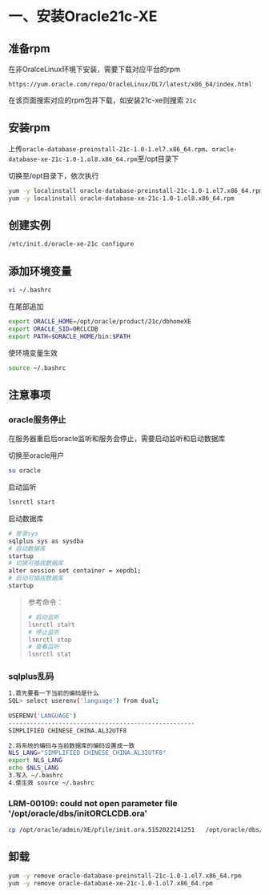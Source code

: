 # 一、安装Oracle21c-XE

## 准备rpm

在非OralceLinux环境下安装，需要下载对应平台的rpm

```
https://yum.oracle.com/repo/OracleLinux/OL7/latest/x86_64/index.html
```

在该页面搜索对应的rpm包并下载，如安装21c-xe则搜索 `21c`

## 安装rpm

上传`oracle-database-preinstall-21c-1.0-1.el7.x86_64.rpm`、`oracle-database-xe-21c-1.0-1.ol8.x86_64.rpm`至/opt目录下

切换至/opt目录下，依次执行

```bash
yum -y localinstall oracle-database-preinstall-21c-1.0-1.el7.x86_64.rpm
yum -y localinstall oracle-database-xe-21c-1.0-1.ol8.x86_64.rpm 
```

## 创建实例

```bash
/etc/init.d/oracle-xe-21c configure
```

## 添加环境变量

```bash
vi ~/.bashrc
```

在尾部追加

```bash
export ORACLE_HOME=/opt/oracle/product/21c/dbhomeXE
export ORACLE_SID=ORCLCDB
export PATH=$ORACLE_HOME/bin:$PATH
```

使环境变量生效

```bash
source ~/.bashrc
```

## 注意事项

### oracle服务停止

在服务器重启后oracle监听和服务会停止，需要启动监听和启动数据库

切换至oracle用户

```bash
su oracle
```

启动监听

```bash
lsnrctl start
```

启动数据库

```bash
# 登录sys
sqlplus sys as sysdba
# 启动数据库
startup
# 切换可插拔数据库
alter session set container = xepdb1;
# 启动可插拔数据库
startup
```



> 参考命令：
>
> ```bash
> # 启动监听
> lsnrctl start
> # 停止监听
> lsnrctl stop
> # 查看监听
> lsnrctl stat
> ```

### sqlplus乱码

```bash
1.首先要看一下当前的编码是什么
SQL> select userenv('language') from dual;
 
USERENV('LANGUAGE')
----------------------------------------------------
SIMPLIFIED CHINESE_CHINA.AL32UTF8
 
2.将系统的编码与当前数据库的编码设置成一致
NLS_LANG="SIMPLIFIED CHINESE_CHINA.AL32UTF8"
export NLS_LANG
echo $NLS_LANG
3.写入 ~/.bashrc
4.使生效 source ~/.bashrc
```

### LRM-00109: could not open parameter file '/opt/oracle/dbs/initORCLCDB.ora'

```bash
cp /opt/oracle/admin/XE/pfile/init.ora.5152022141251   /opt/oracle/dbs/initORCLCDB.ora
```



## 卸载

```bash
yum -y remove oracle-database-preinstall-21c-1.0-1.el7.x86_64.rpm
yum -y remove oracle-database-xe-21c-1.0-1.ol7.x86_64.rpm
```

